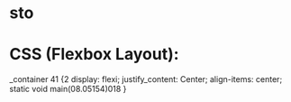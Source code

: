 # sto
# CSS (Flexbox Layout):
_container 41 {2
  display: flexi;
  justify_content: Center;
  align-items: center;
  static void main(08.05154)018
}

